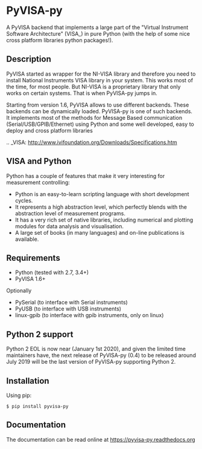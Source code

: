 PyVISA-py
=========

A PyVISA backend that implements a large part of the "Virtual Instrument Software
Architecture" (VISA_) in pure Python (with the help of some nice cross platform
libraries python packages!).


Description
-----------

PyVISA started as wrapper for the NI-VISA library and therefore you need to install
National Instruments VISA library in your system. This works most of the time,
for most people. But NI-VISA is a proprietary library that only works on certain
systems. That is when PyVISA-py jumps in.

Starting from version 1.6, PyVISA allows to use different backends. These backends can be
dynamically loaded. PyVISA-py is one of such backends. It implements most of the methods
for Message Based communication (Serial/USB/GPIB/Ethernet) using Python and some well developed,
easy to deploy and cross platform libraries

.. _VISA: http://www.ivifoundation.org/Downloads/Specifications.htm


VISA and Python
---------------

Python has a couple of features that make it very interesting for measurement controlling:

- Python is an easy-to-learn scripting language with short development cycles.
- It represents a high abstraction level, which perfectly blends with the abstraction
  level of measurement programs.
- It has a very rich set of native libraries, including numerical and plotting modules for
  data analysis and visualisation.
- A large set of books (in many languages) and on-line publications is available.


Requirements
------------

- Python (tested with 2.7, 3.4+)
- PyVISA 1.6+

Optionally
- PySerial (to interface with Serial instruments)
- PyUSB (to interface with USB instruments)
- linux-gpib (to interface with gpib instruments, only on linux)


Python 2 support
----------------

Python 2 EOL is now near (January 1st 2020), and given the limited time
maintainers have, the next release of PyVISA-py (0.4) to be released around
July 2019 will be the last version of PyVISA-py supporting Python 2.


Installation
--------------

Using pip:

    $ pip install pyvisa-py


Documentation
--------------

The documentation can be read online at https://pyvisa-py.readthedocs.org
